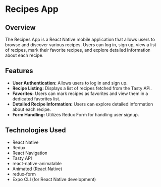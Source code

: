 # Recipes App

## Overview

The Recipes App is a React Native mobile application that allows users to browse and discover various recipes. Users can log in, sign up, view a list of recipes, mark their favorite recipes, and explore detailed information about each recipe.

## Features

- **User Authentication:** Allows users to log in and sign up.
- **Recipe Listing:** Displays a list of recipes fetched from the Tasty API.
- **Favorites:** Users can mark recipes as favorites and view them in a dedicated favorites list.
- **Detailed Recipe Information:** Users can explore detailed information about each recipe.
- **Form Handling:** Utilizes Redux Form for handling user signup.

## Technologies Used

- React Native
- Redux
- React Navigation
- Tasty API
- react-native-animatable
- Animated (React Native)
- redux-form
- Expo CLI (for React Native development)



